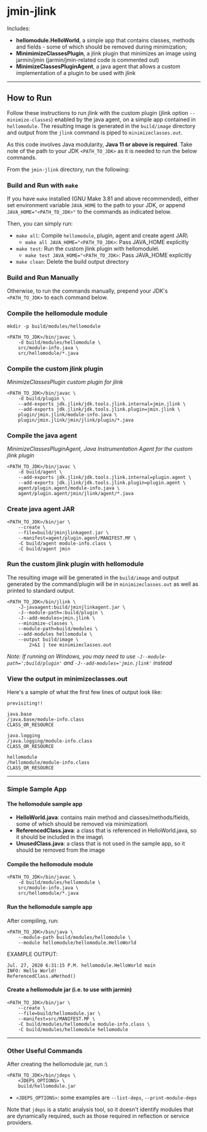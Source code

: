 <!--
Copyright (c) 2020, 2020 IBM Corp. and others

This program and the accompanying materials are made available under
the terms of the Eclipse Public License 2.0 which accompanies this
distribution and is available at https://www.eclipse.org/legal/epl-2.0/
or the Apache License, Version 2.0 which accompanies this distribution and
is available at https://www.apache.org/licenses/LICENSE-2.0.

This Source Code may also be made available under the following
Secondary Licenses when the conditions for such availability set
forth in the Eclipse Public License, v. 2.0 are satisfied: GNU
General Public License, version 2 with the GNU Classpath
Exception [1] and GNU General Public License, version 2 with the
OpenJDK Assembly Exception [2].

[1] https://www.gnu.org/software/classpath/license.html
[2] http://openjdk.java.net/legal/assembly-exception.html

SPDX-License-Identifier: EPL-2.0 OR Apache-2.0 OR GPL-2.0 WITH Classpath-exception-2.0 OR LicenseRef-GPL-2.0 WITH Assembly-exception
-->

# jmin-jlink

Includes:
- **hellomodule.HelloWorld**, a simple app that contains classes, methods and fields - some of which should be removed during minimization;
- **MinimimizeClassesPlugin**, a jlink plugin that minimizes an image using jarmin/jmin (jarmin/jmin-related code is commented out)
- **MinimizeClassesPluginAgent**, a java agent that allows a custom implementation of a plugin to be used with jlink

---

## How to Run
Follow these instructions to run jlink with the custom plugin (jlink option `--minimize-classes`) enabled by the java agent, 
on a simple app contained in `hellomodule`. The resulting image is generated in the `build/image` directory and output from 
the `jlink` command is piped to `minimizeclasses.out`.

As this code involves Java modularity, **Java 11 or above is required**. 
Take note of the path to your JDK `<PATH_TO_JDK>` as it is needed to run the below commands.

From the `jmin-jlink` directory, run the following:

### **Build and Run with `make`**
If you have `make` installed (GNU Make 3.81 and above recommended), either set environment variable `JAVA_HOME` to the path to 
your JDK, or append `JAVA_HOME="<PATH_TO_JDK>"` to the commands as indicated below.

Then, you can simply run:
- `make all`: Compile `hellomodule`, plugin, agent and create agent JAR\
     - `make all JAVA_HOME="<PATH_TO_JDK>`: Pass JAVA_HOME explicitly
- `make test`: Run the custom jlink plugin with hellomodule\
     - `make test JAVA_HOME="<PATH_TO_JDK>`: Pass JAVA_HOME explicitly
- `make clean`: Delete the build output directory

### **Build and Run Manually**
Otherwise, to run the commands manually, prepend your JDK's `<PATH_TO_JDK>` to each command below.

### Compile the hellomodule module
```
mkdir -p build/modules/hellomodule

<PATH_TO_JDK>/bin/javac \
	-d build/modules/hellomodule \
	src/module-info.java \
	src/hellomodule/*.java
```

### Compile the custom jlink plugin
_MinimizeClassesPlugin custom plugin for jlink_
```
<PATH_TO_JDK>/bin/javac \
	-d build/plugin \
	--add-exports jdk.jlink/jdk.tools.jlink.internal=jmin.jlink \
	--add-exports jdk.jlink/jdk.tools.jlink.plugin=jmin.jlink \
	plugin/jmin.jlink/module-info.java \
	plugin/jmin.jlink/jmin/jlink/plugin/*.java
```

### Compile the java agent
_MinimizeClassesPluginAgent, Java Instrumentation Agent for the custom jlink plugin_
```
<PATH_TO_JDK>/bin/javac \
	-d build/agent \
	--add-exports jdk.jlink/jdk.tools.jlink.internal=plugin.agent \
	--add-exports jdk.jlink/jdk.tools.jlink.plugin=plugin.agent \
	agent/plugin.agent/module-info.java \
	agent/plugin.agent/jmin/jlink/agent/*.java
```

### Create java agent JAR
```
<PATH_TO_JDK>/bin/jar \
	--create \
	--file=build/jminjlinkagent.jar \
	--manifest=agent/plugin.agent/MANIFEST.MF \
	-C build/agent module-info.class \
	-C build/agent jmin
```

### Run the custom jlink plugin with hellomodule
The resulting image will be generated in the `build/image` and output generated by the command/plugin will be in `minimizeclasses.out` as well as printed to standard output.

```
<PATH_TO_JDK>/bin/jlink \
	-J-javaagent:build/jminjlinkagent.jar \
	-J--module-path=:build/plugin \
	-J--add-modules=jmin.jlink \
	--minimize-classes \
	--module-path=build/modules \
	--add-modules hellomodule \
	--output build/image \
		2>&1 | tee minimizeclasses.out
```

_Note: If running on Windows, you may need to use `-J--module-path=';build/plugin'` and `-J--add-modules='jmin.jlink'` instead_

### View the output in minimizeclasses.out
Here's a sample of what the first few lines of output look like:
```
previsiting!!

java.base
/java.base/module-info.class
CLASS_OR_RESOURCE

java.logging
/java.logging/module-info.class
CLASS_OR_RESOURCE

hellomodule
/hellomodule/module-info.class
CLASS_OR_RESOURCE
```

---

### Simple Sample App
#### The hellomodule sample app

- **HelloWorld.java**: contains main method and classes/methods/fields, some of which should be removed via minimization\
- **ReferencedClass.java**: a class that is referenced in HelloWorld.java, so it should be included in the image\
- **UnusedClass.java**: a class that is not used in the sample app, so it should be removed from the image

#### Compile the hellomodule module
```
<PATH_TO_JDK>/bin/javac \
	-d build/modules/hellomodule \
	src/module-info.java \
	src/hellomodule/*.java
```

#### Run the hellomodule sample app
After compiling, run:
```
<PATH_TO_JDK>/bin/java \
	--module-path build/modules/hellomodule \
	--module hellomodule/hellomodule.HelloWorld
```

EXAMPLE OUTPUT:
```
Jul. 27, 2020 6:31:15 P.M. hellomodule.HelloWorld main
INFO: Hello World!
ReferencedClass.aMethod()
```

#### Create a hellomodule jar (i.e. to use with jarmin)
```
<PATH_TO_JDK>/bin/jar \
	--create \
	--file=build/hellomodule.jar \
	--manifest=src/MANIFEST.MF \
	-C build/modules/hellomodule module-info.class \
	-C build/modules/hellomodule hellomodule
```

---

### Other Useful Commands

After creating the hellomodule jar, run :\
```
<PATH_TO_JDK>/bin/jdeps \
	<JDEPS_OPTIONS> \
	build/hellomodule.jar
```
- `<JDEPS_OPTIONS>`: some examples are `--list-deps`, `--print-module-deps`

Note that `jdeps` is a static analysis tool, so it doesn't identify modules that are dynamically required, such as those required in reflection or service providers.
